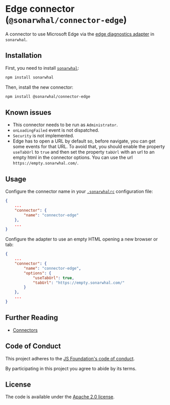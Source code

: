 # Edge connector (`@sonarwhal/connector-edge`)

A connector to use Microsoft Edge via the [edge diagnostics
adapter][eda] in `sonarwhal`.

## Installation

First, you need to install [`sonarwhal`](https://sonarwhal.com/):

```bash
npm install sonarwhal
```

Then, install the new connector:

```bash
npm install @sonarwhal/connector-edge
```

## Known issues

* This connector needs to be run as `Administrator`.
* `onLoadingFailed` event is not dispatched.
* `Security` is not implemented.
* Edge has to open a URL by default so, before navigate,
  you can get some events for that URL. To avoid that,
  you should enable the property `useTabUrl` to `true`
  and then set the property `tabUrl` with an url to an empty
  html in the connector options. You can use the url
  `https://empty.sonarwhal.com/`.

## Usage

Configure the connector name in your [`.sonarwhalrc`][sonarwhalrc]
configuration file:

```json
{
    ...
    "connector": {
        "name": "connector-edge"
    },
    ...
}
```

Configure the adapter to use an empty HTML opening a new
browser or tab:

```json
{
    ...
    "connector": {
        "name": "connector-edge",
        "options": {
            "useTabUrl": true,
            "tabUrl": "https://empty.sonarwhal.com/"
        }
    },
    ...
}
```

## Further Reading

* [Connectors][connectors]

## Code of Conduct

This project adheres to the [JS Foundation's code of
conduct](https://js.foundation/community/code-of-conduct).

By participating in this project you agree to abide by its terms.

## License

The code is available under the [Apache 2.0 license](LICENSE.txt).

<!-- Link labels: -->

[eda]: https://github.com/Microsoft/edge-diagnostics-adapter
[sonarwhalrc]: https://sonarwhal.com/docs/user-guide/further-configuration/sonarwhalrc-formats/
[connectors]: https://sonarwhal.com/docs/user-guide/concepts/connectors/

